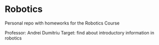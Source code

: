 # Robotics
Personal repo with homeworks for the Robotics Course

Professor: Andrei Dumitriu 
Target: find about introductory information in robotics
